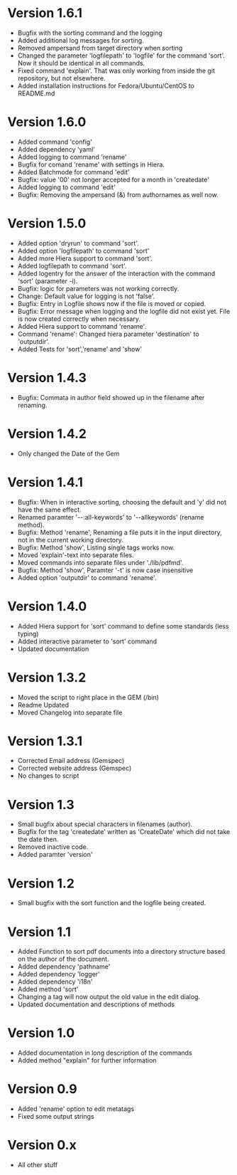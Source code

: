 # Version 1.6.1
- Bugfix with the sorting command and the logging
- Added additional log messages for sorting.
- Removed ampersand from target directory when sorting
- Changed the parameter 'logfilepath' to 'logfile' for the command 'sort'. Now it should be identical in all commands.
- Fixed command 'explain'. That was only working from inside the git repository, but not elsewhere.
- Added installation instructions for Fedora/Ubuntu/CentOS to README.md

# Version 1.6.0
- Added command 'config'
- Added dependency 'yaml'
- Added logging to command 'rename'
- Bugfix for comand 'rename' with settings in Hiera.
- Added Batchmode for command 'edit'
- Bugfix: value '00' not longer accepted for a month in 'createdate'
- Added logging to command 'edit'
- Bugfix: Removing the ampersand (&) from authornames as well now.

# Version 1.5.0
- Added option 'dryrun' to command 'sort'.
- Added option 'logfilepath' to command 'sort'
- Added more Hiera support to command 'sort'.
- Added logfilepath to command 'sort'.
- Added logentry for the answer of the interaction with the command 'sort' (parameter -i).
- Bugfix: logic for parameters was not working correctly.
- Change: Default value for logging is not 'false'.
- Bugfix: Entry in Logfile shows now if the file is moved or copied.
- Bugfix: Error message when logging and the logfile did not exist yet. File is now created correctly when necessary.
- Added Hiera support to command 'rename'.
- Command 'rename': Changed hiera parameter 'destination' to 'outputdir'.
- Added Tests for 'sort','rename' and 'show'

# Version 1.4.3
- Bugfix: Commata in author field showed up in the filename after renaming.

# Version 1.4.2
- Only changed the Date of the Gem

# Version 1.4.1
- Bugfix: When in interactive sorting, choosing the default and 'y' did not have the same effect.
- Renamed paramter '--:all-keywords' to '--allkeywords' (rename method).
- Bugfix: Method 'rename', Renaming a file puts it in the input directory, not in the current working directory.
- Bugfix: Method 'show', Listing single tags works now.
- Moved 'explain'-text into separate files.
- Moved commands into separate files under './lib/pdfmd'.
- Bugfix: Method 'show', Paramter '-t' is now case insensitive
- Added option 'outputdir' to command 'rename'.

# Version 1.4.0
- Added Hiera support for 'sort' command to define some standards (less typing)
- Added interactive parameter to 'sort' command
- Updated documentation

# Version 1.3.2
- Moved the script to right place in the GEM (/bin)
- Readme Updated
- Moved Changelog into separate file

# Version 1.3.1
- Corrected Email address (Gemspec)
- Corrected website address (Gemspec)
- No changes to script

# Version 1.3
- Small bugfix about special characters in filenames (author).
- Bugfix for the tag 'createdate' written as 'CreateDate' which did not 
  take the date then.
- Removed inactive code.
- Added paramter 'version'

# Version 1.2
- Small bugfix with the sort function and the logfile being created.

# Version 1.1
- Added Function to sort pdf documents into a directory structure based on
  the author of the document.
- Added dependency 'pathname'
- Added dependency 'logger'
- Added dependency 'i18n'
- Added method 'sort'
- Changing a tag will now output the old value in the edit dialog.
- Updated documentation and descriptions of methods

# Version 1.0
- Added documentation in long description of the commands
- Added method "explain" for further information

# Version 0.9
- Added 'rename' option to edit metatags
- Fixed some output strings

# Version 0.x
- All other stuff
